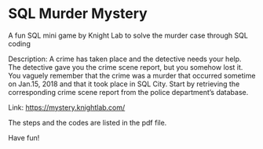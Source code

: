 # SQL Murder Mystery
A fun SQL mini game by Knight Lab to solve the murder case through SQL coding

Description: A crime has taken place and the detective needs your help. The detective gave you the crime scene report, but you somehow lost it. You vaguely remember that the crime was a murder that occurred sometime on Jan.15, 2018 and that it took place in SQL City. Start by retrieving the corresponding crime scene report from the police department’s database.

Link: https://mystery.knightlab.com/

The steps and the codes are listed in the pdf file.

Have fun!
